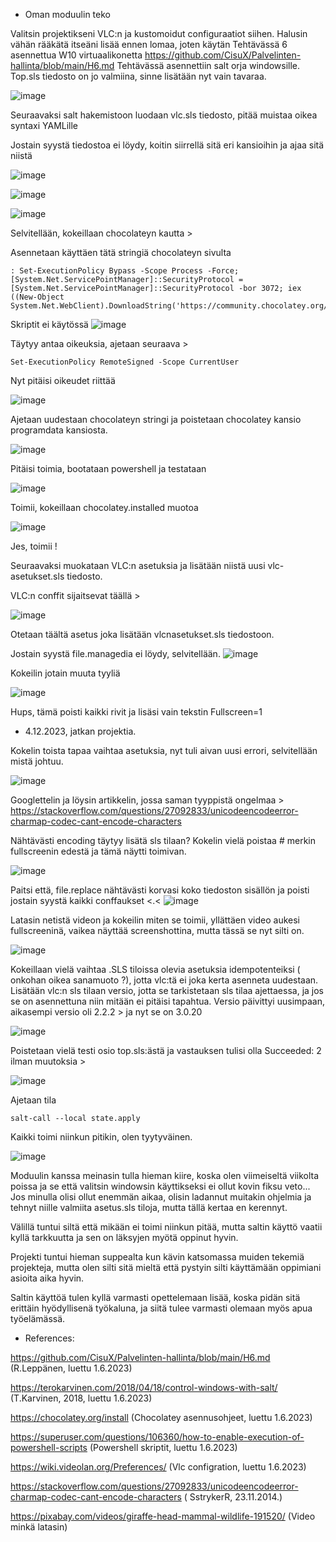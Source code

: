 - Oman moduulin teko

Valitsin projektikseni VLC:n ja kustomoidut configuraatiot siihen.
Halusin vähän rääkätä itseäni lisää ennen lomaa, joten käytän Tehtävässä 6 asennettua W10 virtuaalikonetta https://github.com/CisuX/Palvelinten-hallinta/blob/main/H6.md
Tehtävässä asennettiin salt orja windowsille. Top.sls tiedosto on jo valmiina, sinne lisätään nyt vain tavaraa.

![image](https://github.com/CisuX/Palvelinten-hallinta/assets/59264168/7a9b3ff2-717b-4aee-a6f6-70cdacd42f62)

Seuraavaksi salt hakemistoon luodaan vlc.sls tiedosto, pitää muistaa oikea syntaxi YAMLille



Jostain syystä tiedostoa ei löydy, koitin siirrellä sitä eri kansioihin ja ajaa sitä niistä

![image](https://github.com/CisuX/Palvelinten-hallinta/assets/59264168/f4bee43e-278b-4f17-b071-848b23f8f77f)

![image](https://github.com/CisuX/Palvelinten-hallinta/assets/59264168/fb3b3714-b758-4cde-b79c-e86224ed5bf7)


![image](https://github.com/CisuX/Palvelinten-hallinta/assets/59264168/0964e37d-8b4a-498f-b327-ef1f9d6b9a09)


Selvitellään, kokeillaan chocolateyn kautta > 

Asennetaan käyttäen tätä stringiä chocolateyn sivulta 
```
: Set-ExecutionPolicy Bypass -Scope Process -Force; [System.Net.ServicePointManager]::SecurityProtocol = [System.Net.ServicePointManager]::SecurityProtocol -bor 3072; iex ((New-Object System.Net.WebClient).DownloadString('https://community.chocolatey.org/install.ps1'))
```
Skriptit ei käytössä
![image](https://github.com/CisuX/Palvelinten-hallinta/assets/59264168/ce71b6f5-1cef-47e4-ac1e-dce722df671d)

Täytyy antaa oikeuksia, ajetaan seuraava > 


```
Set-ExecutionPolicy RemoteSigned -Scope CurrentUser

```

Nyt pitäisi oikeudet riittää

![image](https://github.com/CisuX/Palvelinten-hallinta/assets/59264168/4d2fdd4b-08c3-46f6-9c08-4eaade880c29)

Ajetaan uudestaan chocolateyn stringi ja poistetaan chocolatey kansio programdata kansiosta.


![image](https://github.com/CisuX/Palvelinten-hallinta/assets/59264168/1212c542-b107-4a7b-99b8-0788733310e1)

Pitäisi toimia, bootataan powershell ja testataan

![image](https://github.com/CisuX/Palvelinten-hallinta/assets/59264168/25b18c2e-9577-4e8a-845d-7ef10b162a2a)

Toimii, kokeillaan chocolatey.installed muotoa 

![image](https://github.com/CisuX/Palvelinten-hallinta/assets/59264168/25f8b199-44bf-40aa-b915-8a291154f9ea)



Jes, toimii !

Seuraavaksi muokataan VLC:n asetuksia ja lisätään niistä uusi vlc-asetukset.sls tiedosto.

VLC:n conffit sijaitsevat täällä > 

![image](https://github.com/CisuX/Palvelinten-hallinta/assets/59264168/93fbc71e-1300-4883-a686-8248f65d94a3)

Otetaan täältä asetus joka lisätään vlcnasetukset.sls tiedostoon.


Jostain syystä file.managedia ei löydy, selvitellään.
![image](https://github.com/CisuX/Palvelinten-hallinta/assets/59264168/dd60b347-ef16-492d-b218-bc0bd0008cd5)

Kokeilin jotain muuta tyyliä

![image](https://github.com/CisuX/Palvelinten-hallinta/assets/59264168/1ac8338e-3138-4599-b37d-de0c71227f7f)

Hups, tämä poisti kaikki rivit ja lisäsi vain tekstin Fullscreen=1


- 4.12.2023, jatkan projektia.


Kokelin toista tapaa vaihtaa asetuksia, nyt tuli aivan uusi errori, selvitellään mistä johtuu.


![image](https://github.com/CisuX/Palvelinten-hallinta/assets/59264168/4b8cfb9a-c1a7-4b9d-845b-6777ad3e367b)

Googlettelin ja löysin artikkelin, jossa saman tyyppistä ongelmaa > https://stackoverflow.com/questions/27092833/unicodeencodeerror-charmap-codec-cant-encode-characters


Nähtävästi encoding täytyy lisätä sls tilaan? 
Kokelin vielä poistaa # merkin fullscreenin edestä ja tämä näytti toimivan.

![image](https://github.com/CisuX/Palvelinten-hallinta/assets/59264168/3cd66dbf-d175-42ce-80df-d80985efeabd)


Paitsi että, file.replace nähtävästi korvasi koko tiedoston sisällön ja poisti jostain syystä kaikki conffaukset <.<
![image](https://github.com/CisuX/Palvelinten-hallinta/assets/59264168/a8e50bb8-5166-43eb-b4a5-38c542316faa)

Latasin netistä videon ja kokeilin miten se toimii, yllättäen video aukesi fullscreeninä, vaikea näyttää screenshottina, mutta tässä se nyt silti on.

![image](https://github.com/CisuX/Palvelinten-hallinta/assets/59264168/868a3cb1-0629-4f15-9e36-a0a29590f1c5)


Kokeillaan vielä vaihtaa .SLS tiloissa olevia asetuksia idempotenteiksi ( onkohan oikea sanamuoto ?), jotta vlc:tä ei joka kerta asenneta uudestaan.
Lisätään vlc:n sls tilaan versio, jotta se tarkistetaan sls tilaa ajettaessa, ja jos se on asennettuna niin mitään ei pitäisi tapahtua.
Versio päivittyi uusimpaan, aikasempi versio oli 2.2.2 > ja nyt se on 3.0.20

![image](https://github.com/CisuX/Palvelinten-hallinta/assets/59264168/4572ed67-f834-4b6e-b51f-be39a58407c1)

Poistetaan vielä testi osio top.sls:ästä ja vastauksen tulisi olla Succeeded: 2 ilman muutoksia >


![image](https://github.com/CisuX/Palvelinten-hallinta/assets/59264168/b65c077c-c8cc-42e0-9657-43db6c4e38d3)

Ajetaan tila
```
salt-call --local state.apply
```


Kaikki toimi niinkun pitikin, olen tyytyväinen.

![image](https://github.com/CisuX/Palvelinten-hallinta/assets/59264168/96fc4947-ff84-459a-aa04-e956774e0b06)



Moduulin kanssa meinasin tulla hieman kiire, koska olen viimeiseltä viikolta poissa ja se että valitsin windowsin käyttikseksi ei ollut kovin fiksu veto...
Jos minulla olisi ollut enemmän aikaa, olisin ladannut muitakin ohjelmia ja tehnyt niille valmiita asetus.sls tiloja, mutta tällä kertaa en kerennyt.

Välillä tuntui siltä että mikään ei toimi niinkun pitää, mutta saltin käyttö vaatii kyllä tarkkuutta ja sen on läksyjen myötä oppinut hyvin.

Projekti tuntui hieman suppealta kun kävin katsomassa muiden tekemiä projekteja, mutta olen silti sitä mieltä että pystyin silti käyttämään oppimiani asioita aika hyvin.

Saltin käyttöä tulen kyllä varmasti opettelemaan lisää, koska pidän sitä erittäin hyödyllisenä työkaluna, ja siitä tulee varmasti olemaan myös apua työelämässä.


- References: 

https://github.com/CisuX/Palvelinten-hallinta/blob/main/H6.md (R.Leppänen, luettu 1.6.2023)

https://terokarvinen.com/2018/04/18/control-windows-with-salt/ (T.Karvinen, 2018, luettu 1.6.2023)

https://chocolatey.org/install (Chocolatey asennusohjeet, luettu 1.6.2023)

https://superuser.com/questions/106360/how-to-enable-execution-of-powershell-scripts (Powershell skriptit, luettu 1.6.2023)

https://wiki.videolan.org/Preferences/ (Vlc configration, luettu 1.6.2023)

https://stackoverflow.com/questions/27092833/unicodeencodeerror-charmap-codec-cant-encode-characters ( SstrykerR, 23.11.2014.)


https://pixabay.com/videos/giraffe-head-mammal-wildlife-191520/ (Video minkä latasin)






